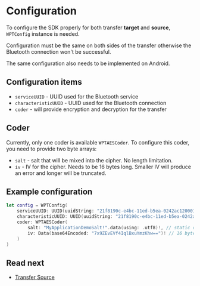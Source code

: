 # Configuration

To configure the SDK properly for both transfer __target__ and __source__, `WPTConfig` instance is needed.

<!-- begin box info -->
Configuration must be the same on both sides of the transfer otherwise the Bluetooth connection won't be successful.

The same configuration also needs to be implemented on Android.
<!-- end -->

## Configuration items

- `serviceUUID` - UUID used for the Bluetooth service
- `characteristicUUID` - UUID used for the Bluetooth connection
- `coder` - will provide encryption and decryption for the transfer

## Coder

Currently, only one coder is available `WPTAESCoder`. To configure this coder, you need to provide two byte arrays:

- `salt` - salt that will be mixed into the cipher. No length limitation.
- `iv` - IV for the cipher. Needs to be 16 bytes long. Smaller IV will produce an error and longer will be truncated.

## Example configuration

```swift
let config = WPTConfig(
    serviceUUID: UUID(uuidString: "21f8190c-e4bc-11ed-b5ea-0242ac120001")!, 
    characteristicUUID: UUID(uuidString: "21f8190c-e4bc-11ed-b5ea-0242ac120002")!, 
    coder: WPTAESCoder(
        salt: "MyApplicationDemoSalt!".data(using: .utf8)!, // static data
        iv: Data(base64Encoded: "7x9ZEvEVf4IqlBxuYmzKhw==")! // 16 bytes encoded in Base64
    )
)
```

## Read next

- [Transfer Source](./Source.md)